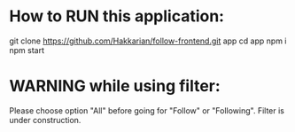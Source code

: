 # How to RUN this application:

git clone https://github.com/Hakkarian/follow-frontend.git app
cd app
npm i
npm start

# WARNING while using filter:

Please choose option "All" before going for "Follow" or "Following". Filter is under construction.


